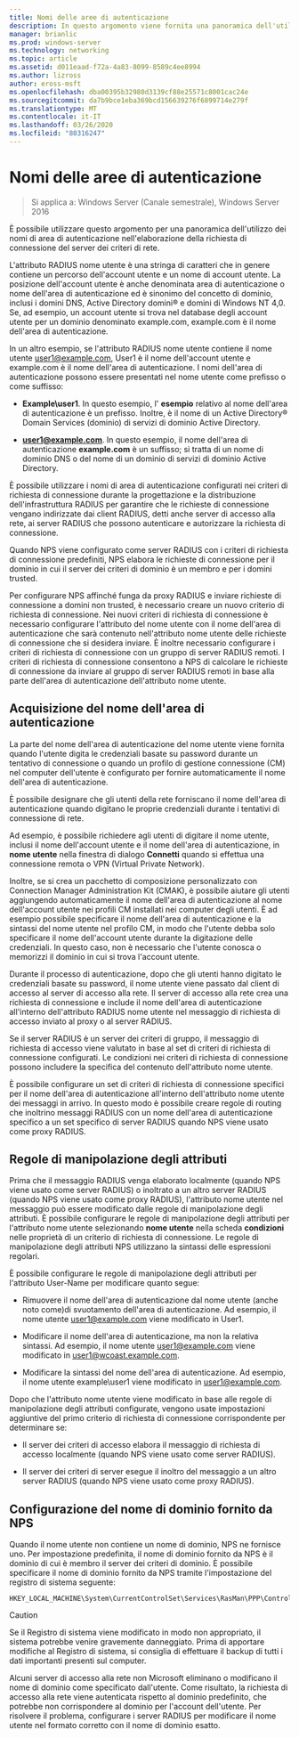 ```yaml
---
title: Nomi delle aree di autenticazione
description: In questo argomento viene fornita una panoramica dell'utilizzo dei nomi di area di autenticazione nell'elaborazione della richiesta di connessione del server dei criteri di rete in Windows Server 2016
manager: brianlic
ms.prod: windows-server
ms.technology: networking
ms.topic: article
ms.assetid: d011eaad-f72a-4a83-8099-8589c4ee8994
ms.author: lizross
author: eross-msft
ms.openlocfilehash: dba00395b32980d3139cf88e25571c8001cac24e
ms.sourcegitcommit: da7b9bce1eba369bcd156639276f6899714e279f
ms.translationtype: MT
ms.contentlocale: it-IT
ms.lasthandoff: 03/26/2020
ms.locfileid: "80316247"
---
```

# <a name="realm-names"></a>Nomi delle aree di autenticazione

>Si applica a: Windows Server (Canale semestrale), Windows Server 2016


È possibile utilizzare questo argomento per una panoramica dell'utilizzo dei nomi di area di autenticazione nell'elaborazione della richiesta di connessione del server dei criteri di rete.

L'attributo RADIUS nome utente è una stringa di caratteri che in genere contiene un percorso dell'account utente e un nome di account utente. La posizione dell'account utente è anche denominata area di autenticazione o nome dell'area di autenticazione ed è sinonimo del concetto di dominio, inclusi i domini DNS, Active Directory domini® e domini di Windows NT 4,0. Se, ad esempio, un account utente si trova nel database degli account utente per un dominio denominato example.com, example.com è il nome dell'area di autenticazione.

In un altro esempio, se l'attributo RADIUS nome utente contiene il nome utente user1@example.com, User1 è il nome dell'account utente e example.com è il nome dell'area di autenticazione. I nomi dell'area di autenticazione possono essere presentati nel nome utente come prefisso o come suffisso:

- **Example\user1**. In questo esempio, l' **esempio** relativo al nome dell'area di autenticazione è un prefisso. Inoltre, è il nome di un Active Directory&reg; Domain Services \(dominio\) di servizi di dominio Active Directory.

- <strong>user1@example.com</strong>. In questo esempio, il nome dell'area di autenticazione **example.com** è un suffisso; si tratta di un nome di dominio DNS o del nome di un dominio di servizi di dominio Active Directory.

È possibile utilizzare i nomi di area di autenticazione configurati nei criteri di richiesta di connessione durante la progettazione e la distribuzione dell'infrastruttura RADIUS per garantire che le richieste di connessione vengano indirizzate dai client RADIUS, detti anche server di accesso alla rete, ai server RADIUS che possono autenticare e autorizzare la richiesta di connessione.

Quando NPS viene configurato come server RADIUS con i criteri di richiesta di connessione predefiniti, NPS elabora le richieste di connessione per il dominio in cui il server dei criteri di dominio è un membro e per i domini trusted.

Per configurare NPS affinché funga da proxy RADIUS e inviare richieste di connessione a domini non trusted, è necessario creare un nuovo criterio di richiesta di connessione. Nei nuovi criteri di richiesta di connessione è necessario configurare l'attributo del nome utente con il nome dell'area di autenticazione che sarà contenuto nell'attributo nome utente delle richieste di connessione che si desidera inviare. È inoltre necessario configurare i criteri di richiesta di connessione con un gruppo di server RADIUS remoti. I criteri di richiesta di connessione consentono a NPS di calcolare le richieste di connessione da inviare al gruppo di server RADIUS remoti in base alla parte dell'area di autenticazione dell'attributo nome utente.

## <a name="acquiring-the-realm-name"></a>Acquisizione del nome dell'area di autenticazione

La parte del nome dell'area di autenticazione del nome utente viene fornita quando l'utente digita le credenziali basate su password durante un tentativo di connessione o quando un profilo di gestione connessione (CM) nel computer dell'utente è configurato per fornire automaticamente il nome dell'area di autenticazione.

È possibile designare che gli utenti della rete forniscano il nome dell'area di autenticazione quando digitano le proprie credenziali durante i tentativi di connessione di rete.

Ad esempio, è possibile richiedere agli utenti di digitare il nome utente, inclusi il nome dell'account utente e il nome dell'area di autenticazione, in **nome utente** nella finestra di dialogo **Connetti** quando si effettua una connessione remota o VPN (Virtual Private Network).

Inoltre, se si crea un pacchetto di composizione personalizzato con Connection Manager Administration Kit (CMAK), è possibile aiutare gli utenti aggiungendo automaticamente il nome dell'area di autenticazione al nome dell'account utente nei profili CM installati nei computer degli utenti. È ad esempio possibile specificare il nome dell'area di autenticazione e la sintassi del nome utente nel profilo CM, in modo che l'utente debba solo specificare il nome dell'account utente durante la digitazione delle credenziali. In questo caso, non è necessario che l'utente conosca o memorizzi il dominio in cui si trova l'account utente.

Durante il processo di autenticazione, dopo che gli utenti hanno digitato le credenziali basate su password, il nome utente viene passato dal client di accesso al server di accesso alla rete. Il server di accesso alla rete crea una richiesta di connessione e include il nome dell'area di autenticazione all'interno dell'attributo RADIUS nome utente nel messaggio di richiesta di accesso inviato al proxy o al server RADIUS.

Se il server RADIUS è un server dei criteri di gruppo, il messaggio di richiesta di accesso viene valutato in base al set di criteri di richiesta di connessione configurati. Le condizioni nei criteri di richiesta di connessione possono includere la specifica del contenuto dell'attributo nome utente.

È possibile configurare un set di criteri di richiesta di connessione specifici per il nome dell'area di autenticazione all'interno dell'attributo nome utente dei messaggi in arrivo. In questo modo è possibile creare regole di routing che inoltrino messaggi RADIUS con un nome dell'area di autenticazione specifico a un set specifico di server RADIUS quando NPS viene usato come proxy RADIUS.

## <a name="attribute-manipulation-rules"></a>Regole di manipolazione degli attributi

Prima che il messaggio RADIUS venga elaborato localmente (quando NPS viene usato come server RADIUS) o inoltrato a un altro server RADIUS (quando NPS viene usato come proxy RADIUS), l'attributo nome utente nel messaggio può essere modificato dalle regole di manipolazione degli attributi. È possibile configurare le regole di manipolazione degli attributi per l'attributo nome utente selezionando **nome utente** nella scheda **condizioni** nelle proprietà di un criterio di richiesta di connessione. Le regole di manipolazione degli attributi NPS utilizzano la sintassi delle espressioni regolari.

È possibile configurare le regole di manipolazione degli attributi per l'attributo User-Name per modificare quanto segue:

- Rimuovere il nome dell'area di autenticazione dal nome utente \(anche noto come\)di svuotamento dell'area di autenticazione. Ad esempio, il nome utente user1@example.com viene modificato in User1.

- Modificare il nome dell'area di autenticazione, ma non la relativa sintassi. Ad esempio, il nome utente user1@example.com viene modificato in user1@wcoast.example.com.

- Modificare la sintassi del nome dell'area di autenticazione. Ad esempio, il nome utente example\user1 viene modificato in user1@example.com.

Dopo che l'attributo nome utente viene modificato in base alle regole di manipolazione degli attributi configurate, vengono usate impostazioni aggiuntive del primo criterio di richiesta di connessione corrispondente per determinare se:

- Il server dei criteri di accesso elabora il messaggio di richiesta di accesso localmente (quando NPS viene usato come server RADIUS).

- Il server dei criteri di server esegue il inoltro del messaggio a un altro server RADIUS (quando NPS viene usato come proxy RADIUS).

## <a name="configuring-the-nps-supplied-domain-name"></a>Configurazione del nome di dominio fornito da NPS

Quando il nome utente non contiene un nome di dominio, NPS ne fornisce uno. Per impostazione predefinita, il nome di dominio fornito da NPS è il dominio di cui è membro il server dei criteri di dominio. È possibile specificare il nome di dominio fornito da NPS tramite l'impostazione del registro di sistema seguente:

    
    HKEY_LOCAL_MACHINE\System\CurrentControlSet\Services\RasMan\PPP\ControlProtocols\BuiltIn\DefaultDomain
    

>[!CAUTION]
>Se il Registro di sistema viene modificato in modo non appropriato, il sistema potrebbe venire gravemente danneggiato. Prima di apportare modifiche al Registro di sistema, si consiglia di effettuare il backup di tutti i dati importanti presenti sul computer.

Alcuni server di accesso alla rete non Microsoft eliminano o modificano il nome di dominio come specificato dall'utente. Come risultato, la richiesta di accesso alla rete viene autenticata rispetto al dominio predefinito, che potrebbe non corrispondere al dominio per l'account dell'utente. Per risolvere il problema, configurare i server RADIUS per modificare il nome utente nel formato corretto con il nome di dominio esatto.
